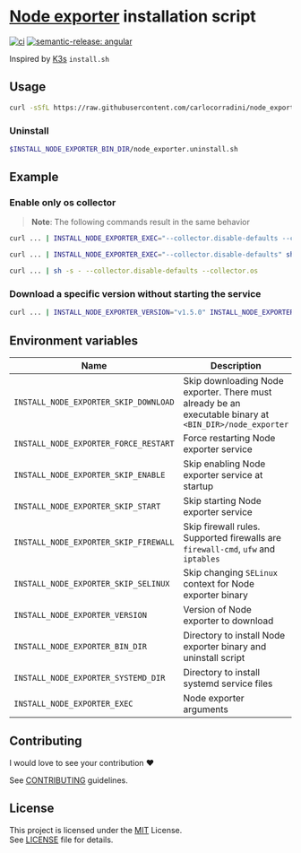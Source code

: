 # [Node exporter](https://github.com/prometheus/node_exporter) installation script

[![ci](https://github.com/carlocorradini/node_exporter_installer/actions/workflows/ci.yml/badge.svg)](https://github.com/carlocorradini/node_exporter_installer/actions/workflows/ci.yml)
[![semantic-release: angular](https://img.shields.io/badge/semantic--release-angular-e10079?logo=semantic-release)](https://github.com/semantic-release/semantic-release)

Inspired by [K3s](https://github.com/k3s-io/k3s) `install.sh`

## Usage

```sh
curl -sSfL https://raw.githubusercontent.com/carlocorradini/node_exporter_installer/main/install.sh | sh -
```

### Uninstall

```sh
$INSTALL_NODE_EXPORTER_BIN_DIR/node_exporter.uninstall.sh
```

## Example

### Enable only os collector

> **Note**: The following commands result in the same behavior

```sh
curl ... | INSTALL_NODE_EXPORTER_EXEC="--collector.disable-defaults --collector.os" sh -s -
```

```sh
curl ... | INSTALL_NODE_EXPORTER_EXEC="--collector.disable-defaults" sh -s - --collector.os
```

```sh
curl ... | sh -s - --collector.disable-defaults --collector.os
```

### Download a specific version without starting the service

```sh
curl ... | INSTALL_NODE_EXPORTER_VERSION="v1.5.0" INSTALL_NODE_EXPORTER_SKIP_START="true" sh -
```

## Environment variables

| **Name**                              | **Description**                                                                                         | **Default**                    |
| ------------------------------------- | ------------------------------------------------------------------------------------------------------- | ------------------------------ |
| `INSTALL_NODE_EXPORTER_SKIP_DOWNLOAD` | Skip downloading Node exporter. There must already be an executable binary at `<BIN_DIR>/node_exporter` | `false`                        |
| `INSTALL_NODE_EXPORTER_FORCE_RESTART` | Force restarting Node exporter service                                                                  | `false`                        |
| `INSTALL_NODE_EXPORTER_SKIP_ENABLE`   | Skip enabling Node exporter service at startup                                                          | `false`                        |
| `INSTALL_NODE_EXPORTER_SKIP_START`    | Skip starting Node exporter service                                                                     | `false`                        |
| `INSTALL_NODE_EXPORTER_SKIP_FIREWALL` | Skip firewall rules. Supported firewalls are `firewall-cmd`, `ufw` and `iptables`                       | `false`                        |
| `INSTALL_NODE_EXPORTER_SKIP_SELINUX`  | Skip changing `SELinux` context for Node exporter binary                                                | `false`                        |
| `INSTALL_NODE_EXPORTER_VERSION`       | Version of Node exporter to download                                                                    | `latest`                       |
| `INSTALL_NODE_EXPORTER_BIN_DIR`       | Directory to install Node exporter binary and uninstall script                                          | `/usr/local/bin` or `/opt/bin` |
| `INSTALL_NODE_EXPORTER_SYSTEMD_DIR`   | Directory to install systemd service files                                                              | `/etc/systemd/system`          |
| `INSTALL_NODE_EXPORTER_EXEC`          | Node exporter arguments                                                                                 |

## Contributing

I would love to see your contribution :heart:

See [CONTRIBUTING](./CONTRIBUTING.md) guidelines.

## License

This project is licensed under the [MIT](https://opensource.org/licenses/MIT) License. \
See [LICENSE](./LICENSE) file for details.
